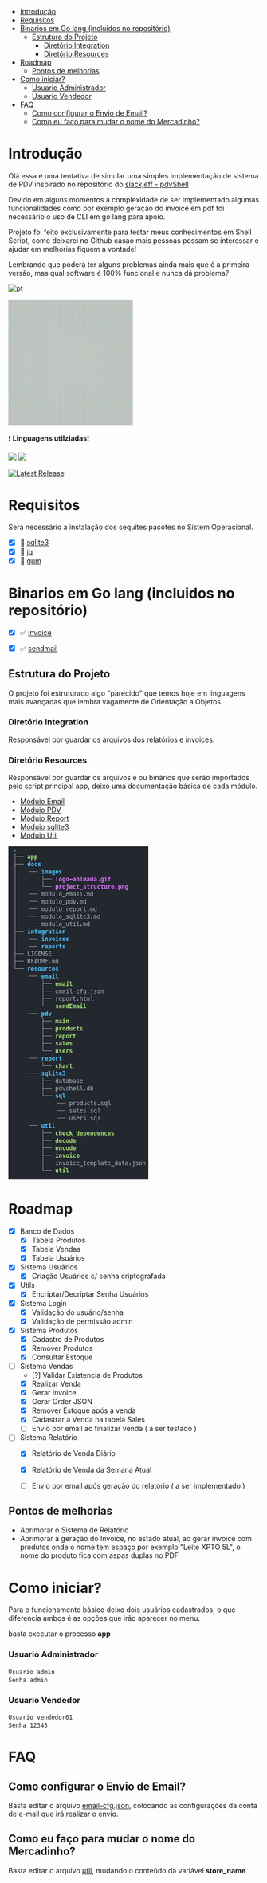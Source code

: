 - [Introdução](#introdução)
- [Requisitos](#requisitos)
- [Binarios em Go lang (incluidos no repositório)](#binarios-em-go-lang-incluidos-no-repositório)
  - [Estrutura do Projeto](#estrutura-do-projeto)
    - [Diretório Integration](#diretório-integration)
    - [Diretório Resources](#diretório-resources)
- [Roadmap](#roadmap)
  - [Pontos de melhorias](#pontos-de-melhorias)
- [Como iniciar?](#como-iniciar)
    - [Usuario Administrador](#usuario-administrador)
    - [Usuario Vendedor](#usuario-vendedor)
- [FAQ](#faq)
  - [Como configurar o Envio de Email?](#como-configurar-o-envio-de-email)
  - [Como eu faço para mudar o nome do Mercadinho?](#como-eu-faço-para-mudar-o-nome-do-mercadinho)


# Introdução 

Olá essa é uma tentativa de simular uma simples implementação de sistema de PDV inspirado no repositório do [slackjeff - pdvShell](https://github.com/slackjeff/pdvShell/) 

Devido em alguns momentos a complexidade de ser implementado algumas funcionalidades como por exemplo geração do invoice em pdf foi necessário o uso de CLI em go lang para apoio.

Projeto foi feito exclusivamente para testar meus conhecimentos em Shell Script, como deixarei no Github casao mais pessoas possam se interessar e ajudar em melhorias fiquem a vontade!

Lembrando que poderá ter alguns problemas ainda mais que é a primeira versão, mas qual software é 100% funcional e nunca dá problema?

![pt](https://img.shields.io/badge/🇧🇷-Português-blue?style=flat-square)

<p> <img src="./docs/images/logo-animada.gif" alt="Gum Image" width="250" /></a>
</p>

:heavy_exclamation_mark: **Linguagens utilziadas**:heavy_exclamation_mark:

<p>
    <a href="https://github.com/waltenne/pdv-shell" target="_blank"><img src="https://img.shields.io/badge/ShellScript-black?style=for-the-badge&logo=medium&logoColor=white"></a>
    <a href="https://github.com/waltenne/pdv-shell" target="_blank"><img src="https://img.shields.io/badge/golang-blue?style=for-the-badge&logo=medium&logoColor=white"></a>
</p>


<a href="https://github.com/waltenne/pdv-shell/releases"><img src="https://img.shields.io/github/release/waltenne/pdv-shell.svg" alt="Latest Release"></a>

# Requisitos

Será necessário a instalação dos sequites pacotes no Sistem Operacional.

- [x] :white_square_button: [sqlite3](https://www.geeksforgeeks.org/how-to-install-sqlite-3-in-ubuntu/)
- [x] :white_square_button: [jq](https://jqlang.github.io/jq/)
- [x] :white_square_button: [gum](https://github.com/charmbracelet/gum#installation)

# Binarios em Go lang (incluidos no repositório)

- [x] :white_check_mark: [invoice](https://github.com/maaslalani/invoice)
- [x] :white_check_mark: [sendmail](https://src.fedoraproject.org/repo/pkgs/sendmail/sendmail.8.15.2.tar.gz/a824fa7dea4d3341efb6462ccd816f00/)


## Estrutura do Projeto

O projeto foi estruturado algo "parecido" que temos hoje em linguagens mais avançadas que lembra vagamente de Orientação a Objetos.

### Diretório Integration

Responsável por guardar os arquivos dos relatórios e invoices.

### Diretório Resources

Responsável por guardar os arquivos e ou binários que serão importados pelo script principal app, deixo uma documentação básica de cada módulo.

- [Móduio Email](./docs/modulo_email.md)
- [Móduio PDV](./docs/modulo_pdv.md)
- [Móduio Report](./docs/modulo_report.md)
- [Móduio sqlite3](./docs/modulo_sqlite3.md)
- [Móduio Util](./docs/modulo_email.md)

![estrutura](./docs/images/project_structure.png)

# Roadmap

- [x] Banco de Dados
  - [x] Tabela Produtos
  - [x] Tabela Vendas
  - [x] Tabela Usuários
- [x] Sistema Usuários
  - [X] Criação Usuários c/ senha criptografada
- [x] Utils
  - [X] Encriptar/Decriptar Senha Usuários
- [x] Sistema Login
  - [X] Validação do usuário/senha
  - [x] Validação de permissão admin
- [x] Sistema Produtos
  - [x] Cadastro de Produtos
  - [x] Remover Produtos
  - [x] Consultar Estoque
- [ ] Sistema Vendas
  - [?] Validar Existencia de Produtos
  - [x] Realizar Venda
  - [X] Gerar Invoice
  - [X] Gerar Order JSON
  - [x] Remover Estoque após a venda
  - [x] Cadastrar a Venda na tabela Sales
  - [ ] Envio por email ao finalizar venda ( a ser testado )
- [ ] Sistema Relatório
  - [X] Relatório de Venda Diário
  - [X] Relatório de Venda da Semana Atual
  - [ ] Envio por email após geração do relatório ( a ser implementado )


## Pontos de melhorias 

- Aprimorar o Sistema de Relatório
- Aprimorar a geração do Invoice, no estado atual, ao gerar invoice com produtos onde o nome tem espaço por exemplo "Leite XPTO 5L", o nome do produto fica com aspas duplas no PDF


# Como iniciar?

Para o funcionamento básico deixo dois usuários cadastrados, o que diferencia ambos é as opções que irão aparecer no menu.

basta executar o processo **app**

### Usuario Administrador

```
Usuario admin
Senha admin
```

### Usuario Vendedor

```
Usuario vendedor01
Senha 12345
```


# FAQ

## Como configurar o Envio de Email?

Basta editar o arquivo [email-cfg.json](./resources/email/email-cfg.json), colocando as configurações da conta de e-mail que irá realizar o envio.

## Como eu faço para mudar o nome do Mercadinho?

Basta editar o arquivo [util](./resources/util/util), mudando o conteúdo da variável **store_name**

